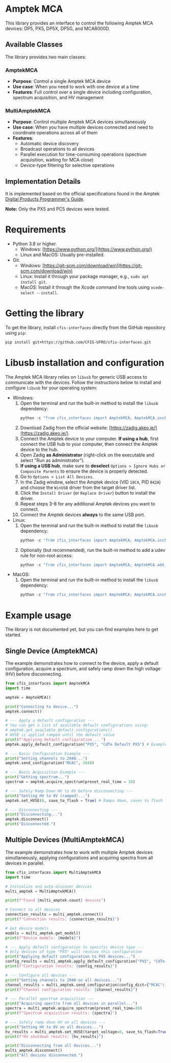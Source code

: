 # Amptek MCA

This library provides an interface to control the following Amptek MCA devices: DP5, PX5, DP5X, DP5G, and MCA8000D.

## Available Classes

The library provides two main classes:

### AmptekMCA
- **Purpose**: Control a single Amptek MCA device
- **Use case**: When you need to work with one device at a time
- **Features**: Full control over a single device including configuration, spectrum acquisition, and HV management

### MultiAmptekMCA
- **Purpose**: Control multiple Amptek MCA devices simultaneously
- **Use case**: When you have multiple devices connected and need to coordinate operations across all of them
- **Features**: 
  - Automatic device discovery
  - Broadcast operations to all devices
  - Parallel execution for time-consuming operations (spectrum acquisition, waiting for MCA close)
  - Device-type filtering for selective operations

## Implementation Details

It is implemented based on the official specifications found in the Amptek [Digital Products Programmer's Guide](https://www.amptek.com/-/media/ametekamptek/documents/resources/products/user-manuals/amptek-digital-products-programmers-guide-b3.pdf?la=en&revision=70db147d-b3c2-4d44-aaa2-374f648a4bc7).

**Note:** Only the PX5 and PC5 devices were tested.

# Requirements

*   Python 3.8 or higher.
    *   Windows: [https://www.python.org/](https://www.python.org/)
    *   Linux and MacOS: Usually pre-installed.
*   Git.
    *   Windows: [https://git-scm.com/download/win](https://git-scm.com/download/win)
    *   Linux: Install it through your package manager, e.g., `sudo apt install git`.
    *   MacOS: Install it through the Xcode command line tools using `xcode-select --install`.

# Getting the library

To get the library, install `cfis-interfaces` directly from the GitHub repository using `pip`:

```bash
pip install git+https://github.com/CFIS-UFRO/cfis-interfaces.git
```

# Libusb installation and configuration

The Amptek MCA library relies on `libusb` for generic USB access to communicate with the devices. Follow the instructions below to install and configure `libusb` for your operating system:

* Windows:
    1.  Open the terminal and run the built-in method to install the `libusb` dependency:
        ```python
        python -c "from cfis_interfaces import AmptekMCA; AmptekMCA.install_libusb()"
        ```
    2.  Download Zadig from the official website: [https://zadig.akeo.ie/](https://zadig.akeo.ie/).
    3.  Connect the Amptek device to your computer. **If using a hub**, first connect the USB hub to your computer, then connect the Amptek device to the hub.
    4.  Open Zadig **as Administrator** (right-click on the executable and select "Run as administrator").
    5.  **If using a USB hub**, make sure to **deselect** `Options > Ignore Hubs or Composite Parents` to ensure the device is properly detected.
    6.  Go to `Options > List All Devices`.
    7.  In the Zadig window, select the Amptek device (VID `10C4`, PID `842A`) and choose the `WinUSB` driver from the target driver list.
    8.  Click the `Install Driver` (or `Replace Driver`) button to install the driver.
    9.  Repeat steps 3-8 for any additional Amptek devices you want to connect.
    10. Connect the Amptek devices **always** to the same USB port.
* Linux:
    1.  Open the terminal and run the built-in method to install the `libusb` dependency:
        ```python
        python -c "from cfis_interfaces import AmptekMCA; AmptekMCA.install_libusb()"
        ```
    2. Optionally (but recommended), run the built-in method to add a udev rule for non-root access:
        ```python
        python -c "from cfis_interfaces import AmptekMCA; AmptekMCA.add_udev_rule()"
        ```
*  MacOS:
    1.  Open the terminal and run the built-in method to install the `libusb` dependency:
        ```python
        python -c "from cfis_interfaces import AmptekMCA; AmptekMCA.install_libusb()"
        ```

# Example usage

The library is not documented yet, but you can find examples here to get started.

## Single Device (AmptekMCA)

The example demonstrates how to connect to the device, apply a default configuration, acquire a spectrum, and safely ramp down the high voltage (HV) before disconnecting.

```python
from cfis_interfaces import AmptekMCA
import time

amptek = AmptekMCA()

print("Connecting to device...")
amptek.connect()

# --- Apply a default configuration ---
# You can get a list of available default configurations using:
# amptek.get_available_default_configurations()
# HVSE is applied ramped until the default value
print(f"Applying default configuration ...")
amptek.apply_default_configuration("PX5", "CdTe Default PX5") # Example for PX5

# --- Basic Configuration Example ---
print("Setting channels to 2048...")
amptek.send_configuration("MCAC", 2048)

# --- Basic Acquisition Example ---
print("Getting spectrum...")
spectrum = amptek.acquire_spectrum(preset_real_time = 10)

# --- Safely Ramp Down HV to 0V before disconnecting ---
print("Setting HV to 0V (ramped)...")
amptek.set_HVSE(0, save_to_flash = True) # Ramps down, saves to flash for safety start on next power on

# --- Disconnecting ---
print("Disconnecting...")
amptek.disconnect()
print("Disconnected.")
```

## Multiple Devices (MultiAmptekMCA)

The example demonstrates how to work with multiple Amptek devices simultaneously, applying configurations and acquiring spectra from all devices in parallel.

```python
from cfis_interfaces import MultiAmptekMCA
import time

# Initialize and auto-discover devices
multi_amptek = MultiAmptekMCA()

print(f"Found {multi_amptek.count} devices")

# Connect to all devices
connection_results = multi_amptek.connect()
print(f"Connection results: {connection_results}")

# Get device models
models = multi_amptek.get_model()
print(f"Device models: {models}")

# --- Apply default configuration to specific device type ---
# Only devices of type "PX5" will receive this configuration
print("Applying default configuration to PX5 devices...")
config_results = multi_amptek.apply_default_configuration("PX5", "CdTe Default PX5")
print(f"Configuration results: {config_results}")

# --- Configure all devices ---
print("Setting channels to 2048 on all devices...")
channel_results = multi_amptek.send_configuration(config_dict={"MCAC": 2048})
print(f"Channel configuration results: {channel_results}")

# --- Parallel spectrum acquisition ---
print("Acquiring spectra from all devices in parallel...")
spectra = multi_amptek.acquire_spectrum(preset_real_time=10)
print(f"Spectrum acquisition results: {spectra}")

# --- Safely ramp down HV on all devices ---
print("Setting HV to 0V on all devices...")
hv_results = multi_amptek.set_HVSE(target_voltage=0, save_to_flash=True)
print(f"HV shutdown results: {hv_results}")

print("Disconnecting from all devices...")
multi_amptek.disconnect()
print("All devices disconnected.")
```
